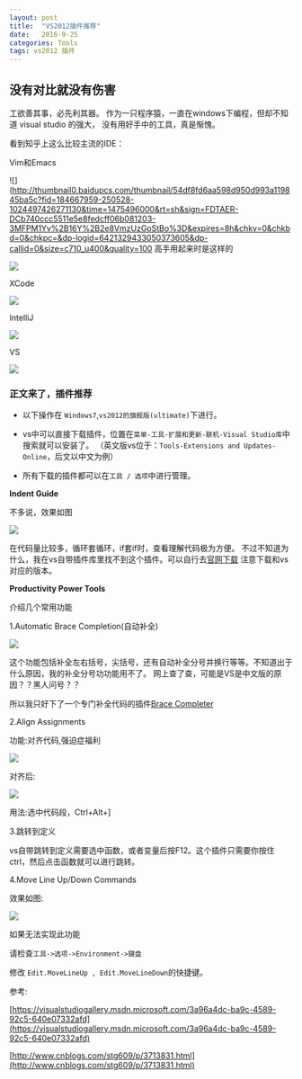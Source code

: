 ```yaml
---
layout: post
title:  "VS2012插件推荐"
date:   2016-9-25 
categories: Tools
tags: vs2012 插件 
---
```


## 没有对比就没有伤害
工欲善其事，必先利其器。
作为一只程序猿，一直在windows下编程，但却不知道 visual studio 的强大，
没有用好手中的工具，真是惭愧。

看到知乎上这么比较主流的IDE：

Vim和Emacs

![](http://thumbnail0.baidupcs.com/thumbnail/54df8fd6aa598d950d993a119845ba5c?fid=184667959-250528-1024497426271130&time=1475496000&rt=sh&sign=FDTAER-DCb740ccc5511e5e8fedcff06b081203-3MFPM1Yv%2B16Y%2B2e8VmzUzGoStBo%3D&expires=8h&chkv=0&chkbd=0&chkpc=&dp-logid=6421329433050373605&dp-callid=0&size=c710_u400&quality=100
高手用起来时是这样的

![](http://thumbnail0.baidupcs.com/thumbnail/9ca70eba23d5576ea070e5dc014cb7ee?fid=184667959-250528-182939180629504&time=1475496000&rt=sh&sign=FDTAER-DCb740ccc5511e5e8fedcff06b081203-r%2FMhbI1dH%2BVHQrtnjAokagq3w0k%3D&expires=8h&chkv=0&chkbd=0&chkpc=&dp-logid=6421346007912177258&dp-callid=0&size=c710_u400&quality=100)

XCode

![](https://pic3.zhimg.com/deb2902c6703b3d9d77c0237b25ec656_r.jpg)

IntelliJ

![](https://pic3.zhimg.com/0e2009476a8bf2b602111e822a062e02_r.jpg)

VS

![](https://pic2.zhimg.com/1ad9a40fc4b065d0fe4fc7b783270e25_r.jpg)

### 正文来了，插件推荐

*  以下操作在
`Windows7`,`vs2012的旗舰版(ultimate)`下进行。

*  vs中可以直接下载插件，位置在`菜单-工具-扩展和更新-联机-Visual Studio库`中搜索就可以安装了。
（英文版vs位于：`Tools-Extensions and Updates-Online`，后文以中文为例） 

*  所有下载的插件都可以在`工具 / 选项`中进行管理。

**Indent Guide**

不多说，效果如图

![](http://pic002.cnblogs.com/images/2012/302956/2012060514344988.png)

在代码量比较多，循环套循环，if套if时，查看理解代码极为方便。
不过不知道为什么，我在vs自带插件库里找不到这个插件。可以自行去[官网下载](http://indentguide.codeplex.com/releases/view/624767)
注意下载和vs对应的版本。

**Productivity Power Tools**

介绍几个常用功能

1.Automatic Brace Completion(自动补全)

![](http://images.cnitblog.com/i/30991/201405/071439113076838.gif)

这个功能包括补全左右括号，尖括号，还有自动补全分号并换行等等。不知道出于什么原因，我的补全分号功功能用不了。
网上查了查，可能是VS是中文版的原因？？黑人问号？？

所以我只好下了一个专门补全代码的插件[Brace Completer](https://visualstudiogallery.msdn.microsoft.com/0e33cb22-d4ac-4f5a-902f-aff5177cc94d/view/Reviews/2)

2.Align Assignments

功能:对齐代码,强迫症福利

![](http://i1.visualstudiogallery.msdn.s-msft.com/3a96a4dc-ba9c-4589-92c5-640e07332afd/image/file/88413/1/alignassignments1.png)

对齐后:

![](http://i1.visualstudiogallery.msdn.s-msft.com/3a96a4dc-ba9c-4589-92c5-640e07332afd/image/file/88414/1/alignassignments2.png)

用法:选中代码段，Ctrl+Alt+]

3.跳转到定义

vs自带跳转到定义需要选中函数，或者变量后按F12。这个插件只需要你按住ctrl，然后点击函数就可以进行跳转。

4.Move Line Up/Down Commands

效果如图:

![](http://images.cnitblog.com/i/30991/201405/071439250265462.gif)

如果无法实现此功能

请检查` 工具->选项->Environment->键盘 ` 

修改 `Edit.MoveLineUp , Edit.MoveLineDown`的快捷键。

参考:

[https://visualstudiogallery.msdn.microsoft.com/3a96a4dc-ba9c-4589-92c5-640e07332afd](https://visualstudiogallery.msdn.microsoft.com/3a96a4dc-ba9c-4589-92c5-640e07332afd)

[http://www.cnblogs.com/stg609/p/3713831.html](http://www.cnblogs.com/stg609/p/3713831.html)